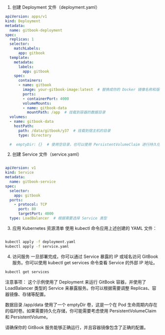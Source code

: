 1. 创建 Deployment 文件（deployment.yaml）
```yaml
apiVersion: apps/v1
kind: Deployment
metadata:
  name: gitbook-deployment
spec:
  replicas: 1
  selector:
    matchLabels:
      app: gitbook
  template:
    metadata:
      labels:
        app: gitbook
    spec:
      containers:
      - name: gitbook
        image: your-gitbook-image:latest  # 替换成你的 Docker 镜像名称和版本
        ports:
        - containerPort: 4000
        volumeMounts:
        - name: gitbook-data
          mountPath: /app  # 挂载到容器的数据目录
  volumes:
  - name: gitbook-data
    hostPath:
      path: /data/gitbook/y37  # 挂载到宿主机的目录
      type: Directory
    
  #  emptyDir: {}  # 使用空目录，也可以使用 PersistentVolumeClaim 进行持久化存储
```

2. 创建 Service 文件（service.yaml）
```yaml

apiVersion: v1
kind: Service
metadata:
  name: gitbook-service
spec:
  selector:
    app: gitbook
  ports:
    - protocol: TCP
      port: 80
      targetPort: 4000
  type: LoadBalancer  # 根据需要选择 Service 类型
```

3. 应用 Kubernetes 资源清单
使用 kubectl 命令应用上述创建的 YAML 文件：

```bash

kubectl apply -f deployment.yaml
kubectl apply -f service.yaml
```

4. 访问服务
一旦部署完成，你可以通过 Service 暴露的 IP 或域名访问 GitBook 服务。你可以使用 kubectl get services 命令查看 Service 的外部 IP 地址。

```bash
kubectl get services
```

注意事项：
这个示例使用了 Deployment 来运行 GitBook 容器，并使用了 LoadBalancer 类型的 Service 来暴露服务。你可以根据需要调整 Replicas、容器镜像、存储等配置。

数据目录 /app/data 使用了一个 emptyDir 卷，这是一个在 Pod 生命周期内存在的临时卷。如果需要持久化存储，你可能需要考虑使用 PersistentVolumeClaim 和 PersistentVolume。

请确保你的 GitBook 服务能够正确运行，并且容器镜像包含了正确的配置。
